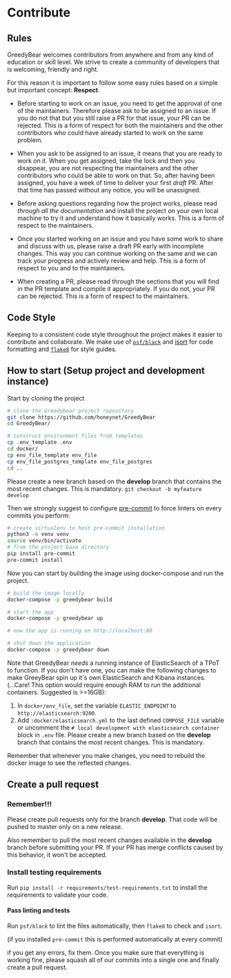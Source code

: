 # Contribute

## Rules
GreedyBear welcomes contributors from anywhere and from any kind of education or skill level. We strive to create a community of developers that is welcoming, friendly and right.

For this reason it is important to follow some easy rules based on a simple but important concept: **Respect**.

* Before starting to work on an issue, you need to get the approval of one of the maintainers. Therefore please ask to be assigned to an issue. If you do not that but you still raise a PR for that issue, your PR can be rejected. This is a form of respect for both the maintainers and the other contributors who could have already started to work on the same problem.

* When you ask to be assigned to an issue, it means that you are ready to work on it. When you get assigned, take the lock and then you disappear, you are not respecting the maintainers and the other contributors who could be able to work on that. So, after having been assigned, you have a week of time to deliver your first *draft* PR. After that time has passed without any notice, you will be unassigned.

* Before asking questions regarding how the project works, please read *through all the documentation* and install the project on your own local machine to try it and understand how it basically works. This is a form of respect to the maintainers.

* Once you started working on an issue and you have some work to share and discuss with us, please raise a draft PR early with incomplete changes. This way you can continue working on the same and we can track your progress and actively review and help. This is a form of respect to you and to the maintainers.

* When creating a PR, please read through the sections that you will find in the PR template and compile it appropriately. If you do not, your PR can be rejected. This is a form of respect to the maintainers.

## Code Style
Keeping to a consistent code style throughout the project makes it easier to contribute and collaborate. We make use of [`psf/black`](https://github.com/psf/black) and [isort](https://pycqa.github.io/isort/) for code formatting and [`flake8`](https://flake8.pycqa.org) for style guides.

## How to start (Setup project and development instance)
Start by cloning the project
```bash
# clone the Greedybear project repository
git clone https://github.com/honeynet/GreedyBear
cd GreedyBear/

# construct environment files from templates
cp .env_template .env
cd docker/
cp env_file_template env_file
cp env_file_postgres_template env_file_postgres
cd ..
```
Please create a new branch based on the **develop** branch that contains the most recent changes. This is mandatory.
`git checkout -b myfeature develop`

Then we strongly suggest to configure [pre-commit](https://github.com/pre-commit/pre-commit) to force linters on every commits you perform:
```bash
# create virtualenv to host pre-commit installation
python3 -m venv venv
source venv/bin/activate
# from the project base directory
pip install pre-commit
pre-commit install
```
Now you can start by building the image using docker-compose and run the project.

```bash
# build the image locally
docker-compose -p greedybear build

# start the app
docker-compose -p greedybear up

# now the app is running on http://localhost:80

# shut down the application
docker-compose -p greedybear down
```
Note that GreedyBear *needs* a running instance of ElasticSearch of a TPoT to function.
If you don't have one, you can make the following changes to make GreeyBear spin up it's own ElasticSearch and Kibana instances.
(...Care! This option would require enough RAM to run the additional containers. Suggested is >=16GB):

1. In ```docker/env_file```, set the variable ```ELASTIC_ENDPOINT``` to ```http://elasticsearch:9200```.
2. Add ```:docker/elasticsearch.yml``` to the last defined ```COMPOSE_FILE``` variable or uncomment the ```# local development with elasticsearch container``` block in ```.env``` file.
Please create a new branch based on the **develop** branch that contains the most recent changes. This is mandatory.

Remember that whenever you make changes, you need to rebuild the docker image to see the reflected changes.
## Create a pull request

### Remember!!!
Please create pull requests only for the branch **develop**. That code will be pushed to master only on a new release.

Also remember to pull the most recent changes available in the **develop** branch before submitting your PR. If your PR has merge conflicts caused by this behavior, it won't be accepted.

### Install testing requirements
Run `pip install -r requirements/test-requirements.txt` to install the requirements to validate your code.

#### Pass linting and tests
 Run `psf/black` to lint the files automatically, then `flake8` to check and `isort`.

 (if you installed `pre-commit` this is performed automatically at every commit)


  if you get any errors, fix them.
  Once you make sure that everything is working fine, please squash all of our commits into a single one and finally create a pull request.

